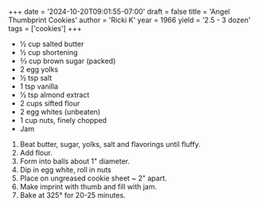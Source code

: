 +++
date = '2024-10-20T09:01:55-07:00'
draft = false
title = 'Angel Thumbprint Cookies'
author = 'Ricki K'
year = 1966
yield = '2.5 - 3 dozen'
tags = ['cookies']
+++

* ½ cup salted butter
* ½ cup shortening
* ⅔ cup brown sugar (packed)
* 2 egg yolks
* ½ tsp salt
* 1 tsp vanilla
* ½ tsp almond extract
* 2 cups sifted flour
* 2 egg whites (unbeaten)
* 1 cup nuts, finely chopped
* Jam

1. Beat butter, sugar, yolks, salt and flavorings until fluffy.
2. Add flour.
3. Form into balls about 1" diameter.
4. Dip in egg white, roll in nuts
5. Place on ungreased cookie sheet ~ 2" apart.
6. Make imprint with thumb and fill with jam.
7. Bake at 325° for 20-25 minutes.
